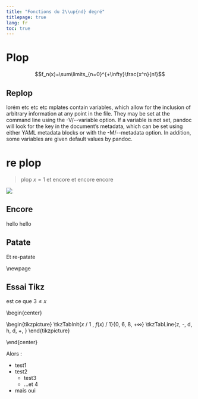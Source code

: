 ```yaml
---
title: "Fonctions du 2\\up{nd} degré"
titlepage: true
lang: fr
toc: true
---
```


# Plop

$$f_n(x)=\sum\limits_{n=0}^{+\infty}\frac{x^n}{n!}$$

## Replop

lorém etc etc etc mplates contain variables, which allow for the inclusion of arbitrary information at any point in the file. They may be set at the command line using the -V/--variable option. If a variable is not set, pandoc will look for the key in the document’s metadata, which can be set using either YAML metadata blocks or with the -M/--metadata option. In addition, some variables are given default values by pandoc.

# re plop

> plop $x=1$
> et encore 
> et encore encore

![](https://picsum.photos/300/200)

## Encore

hello hello

## Patate

Et re-patate 

\newpage

## Essai Tikz

est ce que $3\le x$

\begin{center}

\begin{tikzpicture}
   \tkzTabInit{$x$ / 1 , $f(x)$ / 1}{$0$, $6$, $8$, $+\infty$}
   \tkzTabLine{z, -, d, h, d, +, }
\end{tikzpicture}

\end{center}

Alors :

- test1
- test2
  - test3
  - ...et 4
- mais oui

